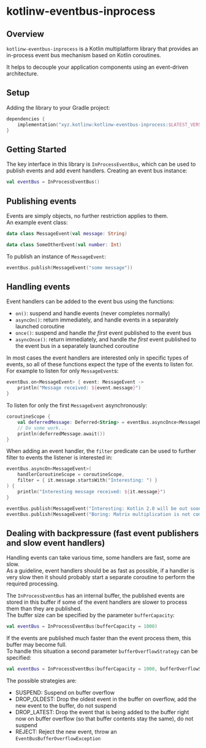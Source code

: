 # kotlinw-eventbus-inprocess

## Overview

`kotlinw-eventbus-inprocess` is a Kotlin multiplatform library that provides an in-process event bus mechanism based on Kotlin
coroutines.

It helps to decouple your application components using an event-driven architecture.

## Setup

Adding the library to your Gradle project:

```kotlin
dependencies {
    implementation("xyz.kotlinw:kotlinw-eventbus-inprocess:$LATEST_VERSION")
}
```

## Getting Started

The key interface in this library is `InProcessEventBus`, which can be used to publish events and add event handlers.
Creating an event bus instance:

```kotlin
val eventBus = InProcessEventBus()
```

## Publishing events

Events are simply objects, no further restriction applies to them. \
An example event class:

```kotlin
data class MessageEvent(val message: String)

data class SomeOtherEvent(val number: Int)
```

To publish an instance of `MessageEvent`:

```kotlin
eventBus.publish(MessageEvent("some message"))
```

## Handling events

Event handlers can be added to the event bus using the functions:

- `on()`: suspend and handle events (never completes normally)
- `asyncOn()`: return immediately, and handle events in a separately launched coroutine
- `once()`: suspend and handle _the first_ event published to the event bus
- `asyncOnce()`: return immediately, and handle _the first_ event published to the event bus in a separately launched
  coroutine

In most cases the event handlers are interested only in specific types of events, so all of these functions expect the
type of the events to listen for.\
For example to listen for only `MessageEvent`s:

```kotlin
eventBus.on<MessageEvent> { event: MessageEvent ->
    println("Message received: ${event.message}")
}
```

To listen for only the first `MessageEvent` asynchronously:

```kotlin
coroutineScope {
    val deferredMessage: Deferred<String> = eventBus.asyncOnce<MessageEvent, _>(this) { it.message }
    // Do some work...
    println(deferredMessage.await())
}
```

When adding an event handler, the `filter` predicate can be used to further filter to events the listener is interested
in:

```kotlin
eventBus.asyncOn<MessageEvent>(
    handlerCoroutineScope = coroutineScope,
    filter = { it.message.startsWith("Interesting: ") }
) {
    println("Interesting message received: ${it.message}")
}

eventBus.publish(MessageEvent("Interesting: Kotlin 2.0 will be out soon!"))
eventBus.publish(MessageEvent("Boring: Matrix multiplication is not commutative."))
```

## Dealing with backpressure (fast event publishers and slow event handlers)

Handling events can take various time, some handlers are fast, some are slow. \
As a guideline, event handlers should be as fast as possible, if a handler is very slow then it should probably start a
separate coroutine to perform the required processing.

The `InProcessEventBus` has an internal buffer, the published events are stored in this buffer if some of the event
handlers are slower to process them than they are published. \
The buffer size can be specified by the parameter `bufferCapacity`:

```kotlin
val eventBus = InProcessEventBus(bufferCapacity = 1000)
```

If the events are published much faster than the event process them, this buffer may become full. \
To handle this situation a second parameter `bufferOverflowStrategy` can be specified:

```kotlin
val eventBus = InProcessEventBus(bufferCapacity = 1000, bufferOverflowStrategy = SUSPEND)
```

The possible strategies are:

- SUSPEND: Suspend on buffer overflow
- DROP_OLDEST: Drop the oldest event in the buffer on overflow, add the new event to the buffer, do not suspend
- DROP_LATEST: Drop the event that is being added to the buffer right now on buffer overflow (so that buffer contents stay the same), do not suspend
- REJECT: Reject the new event, throw an `EventBusBufferOverflowException`
